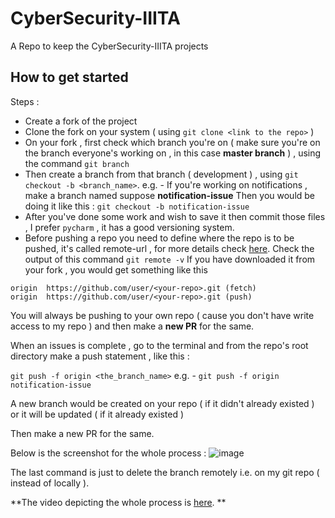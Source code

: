 # CyberSecurity-IIITA
A Repo to keep the CyberSecurity-IIITA projects 

## How to get started 

Steps : 

- Create a fork of the project
- Clone the fork on your system ( using `git clone <link to the repo>` )
- On your fork , first check which branch you're on ( make sure you're on the branch everyone's working on , in this case **master branch** ) , using the command `git branch`
- Then create a branch from that branch ( development ) , using `git checkout -b <branch_name>`.
e.g. - If you're working on notifications , make a branch named suppose **notification-issue**
Then you would be doing it like this : 
`git checkout -b notification-issue`
- After you've done some work and wish to save it then commit those files , I prefer `pycharm` , it has a good versioning system.
- Before pushing a repo you need to define where the repo is to be pushed, it's called remote-url , for more details check [here](https://help.github.com/articles/adding-a-remote/). 
Check the output of this command `git remote -v`
If you have downloaded it from your fork , you would get something like this 
```
origin  https://github.com/user/<your-repo>.git (fetch)
origin  https://github.com/user/<your-repo>.git (push)
```
You will always be pushing to your own repo ( cause you don't have write access to my repo ) and then make a **new PR** for the same.

When an issues is complete , go to the terminal and from the repo's root directory make a push statement , like this : 

`git push -f origin <the_branch_name>` 
e.g. -  `git push -f origin notification-issue` 

A new branch would be created on your repo ( if it didn't already existed ) or it will be updated ( if it already existed )

Then make a new PR for the same.

Below is the screenshot for the whole process : 
![image](https://user-images.githubusercontent.com/17861054/27622278-baf3305c-5bf3-11e7-9c34-e6c1786a3ac7.png)

The last command is just to delete the branch remotely i.e. on my git repo ( instead of locally ).

**The video depicting the whole process is [here](https://www.youtube.com/watch?v=4_-E5l15gDU). **
